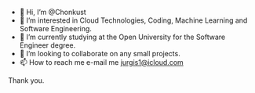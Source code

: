 - 👋 Hi, I’m @Chonkust
- 👀 I’m interested in Cloud Technologies, Coding, Machine Learning and Software Engineering.
- 🌱 I’m currently studying at the Open University for the Software Engineer degree.
- 💞️ I’m looking to collaborate on any small projects.
- 📫 How to reach me e-mail me jurgis1@icloud.com

Thank you.

<!---
Chonkust/Chonkust is a ✨ special ✨ repository because its `README.md` (this file) appears on your GitHub profile.
You can click the Preview link to take a look at your changes.
--->
